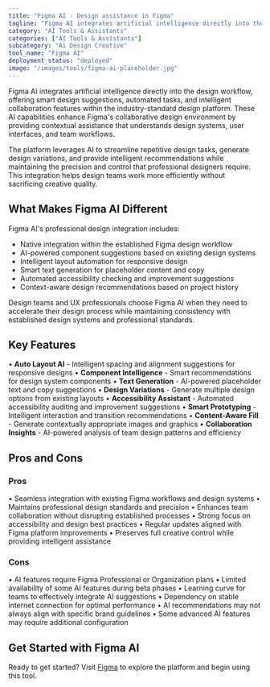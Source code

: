 ```yaml
---
title: "Figma AI - Design assistance in Figma"
tagline: "Figma AI integrates artificial intelligence directly into the design workflow, offering smart design suggestions, automated tasks, and intelligent collaboration features..."
category: "AI Tools & Assistants"
categories: ["AI Tools & Assistants"]
subcategory: "Ai Design Creative"
tool_name: "Figma AI"
deployment_status: "deployed"
image: "/images/tools/figma-ai-placeholder.jpg"
---
```


Figma AI integrates artificial intelligence directly into the design workflow, offering smart design suggestions, automated tasks, and intelligent collaboration features within the industry-standard design platform. These AI capabilities enhance Figma's collaborative design environment by providing contextual assistance that understands design systems, user interfaces, and team workflows.

The platform leverages AI to streamline repetitive design tasks, generate design variations, and provide intelligent recommendations while maintaining the precision and control that professional designers require. This integration helps design teams work more efficiently without sacrificing creative quality.

## What Makes Figma AI Different

Figma AI's professional design integration includes:
- Native integration within the established Figma design workflow
- AI-powered component suggestions based on existing design systems
- Intelligent layout automation for responsive design
- Smart text generation for placeholder content and copy
- Automated accessibility checking and improvement suggestions
- Context-aware design recommendations based on project history

Design teams and UX professionals choose Figma AI when they need to accelerate their design process while maintaining consistency with established design systems and professional standards.

## Key Features

• **Auto Layout AI** - Intelligent spacing and alignment suggestions for responsive designs
• **Component Intelligence** - Smart recommendations for design system components
• **Text Generation** - AI-powered placeholder text and copy suggestions
• **Design Variations** - Generate multiple design options from existing layouts
• **Accessibility Assistant** - Automated accessibility auditing and improvement suggestions
• **Smart Prototyping** - Intelligent interaction and transition recommendations
• **Content-Aware Fill** - Generate contextually appropriate images and graphics
• **Collaboration Insights** - AI-powered analysis of team design patterns and efficiency

## Pros and Cons

### Pros
• Seamless integration with existing Figma workflows and design systems
• Maintains professional design standards and precision
• Enhances team collaboration without disrupting established processes
• Strong focus on accessibility and design best practices
• Regular updates aligned with Figma platform improvements
• Preserves full creative control while providing intelligent assistance

### Cons
• AI features require Figma Professional or Organization plans
• Limited availability of some AI features during beta phases
• Learning curve for teams to effectively integrate AI suggestions
• Dependency on stable internet connection for optimal performance
• AI recommendations may not always align with specific brand guidelines
• Some advanced AI features may require additional configuration

## Get Started with Figma AI

Ready to get started? Visit [Figma](https://www.figma.com/) to explore the platform and begin using this tool.
